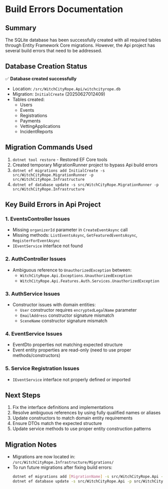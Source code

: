 # Build Errors Documentation

## Summary
The SQLite database has been successfully created with all required tables through Entity Framework Core migrations. However, the Api project has several build errors that need to be addressed.

## Database Creation Status
✅ **Database created successfully**
- Location: `/src/WitchCityRope.Api/witchcityrope.db`
- Migration: `InitialCreate` (20250627012409)
- Tables created:
  - Users
  - Events
  - Registrations
  - Payments
  - VettingApplications
  - IncidentReports

## Migration Commands Used
1. `dotnet tool restore` - Restored EF Core tools
2. Created temporary MigrationRunner project to bypass Api build errors
3. `dotnet ef migrations add InitialCreate -s src/WitchCityRope.MigrationRunner -p src/WitchCityRope.Infrastructure`
4. `dotnet ef database update -s src/WitchCityRope.MigrationRunner -p src/WitchCityRope.Infrastructure`

## Key Build Errors in Api Project

### 1. EventsController Issues
- Missing `organizerId` parameter in `CreateEventAsync` call
- Missing methods: `ListEventsAsync`, `GetFeaturedEventsAsync`, `RegisterForEventAsync`
- `IEventService` interface not found

### 2. AuthController Issues
- Ambiguous reference to `UnauthorizedException` between:
  - `WitchCityRope.Api.Exceptions.UnauthorizedException`
  - `WitchCityRope.Api.Features.Auth.Services.UnauthorizedException`

### 3. AuthService Issues
- Constructor issues with domain entities:
  - `User` constructor requires `encryptedLegalName` parameter
  - `EmailAddress` constructor signature mismatch
  - `SceneName` constructor signature mismatch

### 4. EventService Issues
- EventDto properties not matching expected structure
- Event entity properties are read-only (need to use proper methods/constructors)

### 5. Service Registration Issues
- `IEventService` interface not properly defined or imported

## Next Steps
1. Fix the interface definitions and implementations
2. Resolve ambiguous references by using fully qualified names or aliases
3. Update constructors to match domain entity requirements
4. Ensure DTOs match the expected structure
5. Update service methods to use proper entity construction patterns

## Migration Notes
- Migrations are now located in: `/src/WitchCityRope.Infrastructure/Migrations/`
- To run future migrations after fixing build errors:
  ```bash
  dotnet ef migrations add [MigrationName] -s src/WitchCityRope.Api -p src/WitchCityRope.Infrastructure
  dotnet ef database update -s src/WitchCityRope.Api -p src/WitchCityRope.Infrastructure
  ```